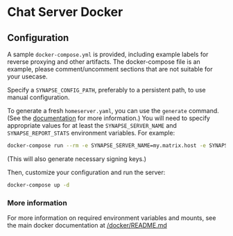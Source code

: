 
# Chat Server Docker

## Configuration

A sample ``docker-compose.yml`` is provided, including example labels for
reverse proxying and other artifacts. The docker-compose file is an example,
please comment/uncomment sections that are not suitable for your usecase.

Specify a ``SYNAPSE_CONFIG_PATH``, preferably to a persistent path,
to use manual configuration.

To generate a fresh `homeserver.yaml`, you can use the `generate` command.
(See the [documentation](../../docker/README.md#generating-a-configuration-file)
for more information.) You will need to specify appropriate values for at least the
`SYNAPSE_SERVER_NAME` and `SYNAPSE_REPORT_STATS` environment variables. For example:

```bash
docker-compose run --rm -e SYNAPSE_SERVER_NAME=my.matrix.host -e SYNAPSE_REPORT_STATS=yes chat generate
```

(This will also generate necessary signing keys.)

Then, customize your configuration and run the server:

```bash
docker-compose up -d
```

### More information

For more information on required environment variables and mounts, see the main docker documentation at [/docker/README.md](../../docker/README.md)
